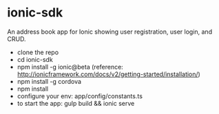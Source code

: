 # ionic-sdk
An address book app for Ionic showing user registration, user login, and CRUD.

- clone the repo
- cd ionic-sdk
- npm install -g ionic@beta (reference: http://ionicframework.com/docs/v2/getting-started/installation/)
- npm install -g cordova
- npm install
- configure your env: app/config/constants.ts
- to start the app: gulp build && ionic serve
